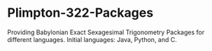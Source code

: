 # Plimpton-322-Packages
Providing Babylonian Exact Sexagesimal Trigonometry Packages for different languages. Initial languages: Java, Python, and C.  

